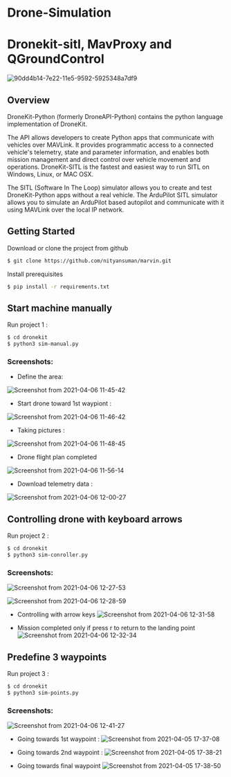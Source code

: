 # Drone-Simulation

# Dronekit-sitl, MavProxy and QGroundControl 
![90dd4b14-7e22-11e5-9592-5925348a7df9](https://user-images.githubusercontent.com/68418846/113554975-ca74d280-9617-11eb-8d56-2cf0cc227472.png)
## Overview


DroneKit-Python (formerly DroneAPI-Python) contains the python language implementation of DroneKit.

The API allows developers to create Python apps that communicate with vehicles over MAVLink. It provides programmatic access to a connected vehicle's telemetry, state and parameter information, and enables both mission management and direct control over vehicle movement and operations. DroneKit-SITL is the fastest and easiest way to run SITL on Windows, Linux, or MAC OSX. 

The SITL (Software In The Loop) simulator allows you to create and test DroneKit-Python apps without a real vehicle. The ArduPilot SITL simulator allows you to simulate an ArduPilot based autopilot and communicate with it using MAVLink over the local IP network.

## Getting Started
Download or clone the project from github

```sh
$ git clone https://github.com/nityansuman/marvin.git
```
Install prerequisites
```sh
$ pip install -r requirements.txt
```
## Start machine manually
Run project 1 :

```sh
$ cd dronekit
$ python3 sim-manual.py
```

### Screenshots:

- Define the area:

![Screenshot from 2021-04-06 11-45-42](https://user-images.githubusercontent.com/68418846/113668688-3e72b180-96d0-11eb-8720-0b2357f8b082.png)

- Start drone toward 1st waypiont :

![Screenshot from 2021-04-06 11-46-42](https://user-images.githubusercontent.com/68418846/113668724-4894b000-96d0-11eb-8a43-da48078bb459.png)

- Taking pictures :

![Screenshot from 2021-04-06 11-48-45](https://user-images.githubusercontent.com/68418846/113668738-4df1fa80-96d0-11eb-853a-0ec4d3f657a9.png)

- Drone flight plan completed

![Screenshot from 2021-04-06 11-56-14](https://user-images.githubusercontent.com/68418846/113668756-564a3580-96d0-11eb-97c6-6b57dd5577cb.png)

- Download telemetry data :

![Screenshot from 2021-04-06 12-00-27](https://user-images.githubusercontent.com/68418846/113668775-5e09da00-96d0-11eb-92c1-6b1ddd08eba0.png)

## Controlling drone with keyboard arrows
Run project 2 :

```sh
$ cd dronekit
$ python3 sim-conroller.py
```

### Screenshots:

![Screenshot from 2021-04-06 12-27-53](https://user-images.githubusercontent.com/68418846/113671662-4b919f80-96d4-11eb-9bb3-64e278789587.png)

![Screenshot from 2021-04-06 12-28-59](https://user-images.githubusercontent.com/68418846/113671679-4fbdbd00-96d4-11eb-91c0-2072c430db56.png)

- Controlling with arrow keys
![Screenshot from 2021-04-06 12-31-58](https://user-images.githubusercontent.com/68418846/113671693-53e9da80-96d4-11eb-8006-1be315d3764d.png)

- Mission completed only if press r to return to the landing point 
![Screenshot from 2021-04-06 12-32-34](https://user-images.githubusercontent.com/68418846/113671710-5ba97f00-96d4-11eb-9be1-6b69e2bc985a.png)




## Predefine 3 waypoints
Run project 3 :

```sh
$ cd dronekit
$ python3 sim-points.py
```

### Screenshots:


![Screenshot from 2021-04-06 12-41-27](https://user-images.githubusercontent.com/68418846/113672551-8fd16f80-96d5-11eb-9287-f46536316765.png)

- Going towards 1st waypoint :
![Screenshot from 2021-04-05 17-37-08](https://user-images.githubusercontent.com/68418846/113672605-9eb82200-96d5-11eb-9ef7-80c567653e9d.png)

- Going towards 2nd waypoint :
![Screenshot from 2021-04-05 17-38-21](https://user-images.githubusercontent.com/68418846/113672625-a1b31280-96d5-11eb-99fc-e898a0065928.png)

- Going towards final waypoint
![Screenshot from 2021-04-05 17-38-50](https://user-images.githubusercontent.com/68418846/113672627-a24ba900-96d5-11eb-94bb-71def28bfb81.png)

